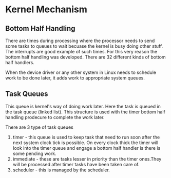 # Kernel Mechanism

## Bottom Half Handling 

There are times during processing where the processor needs to send some tasks to queues to wait
becuase the kernel is busy doing other stuff. The interrupts are good example of such times. For
this very reason the bottom half handling was developed. There are 32 different kinds of bottom half
handlers. 

When the device driver or any other system in Linux needs to schedule work to be done later, it adds
work to appropriate system queues. 

## Task Queues

This queue is kernel's way of doing work later. Here the task is queued in the task queue
(linked list). This structure is used with the timer bottom half handling prodecure to complete the
work later. 

There are 3 type of task queues 

1. timer - this queue is used to keep task that need to run soon after the next system clock tick is
   possible. On every clock thick the timer will look into the timer queue and engage a bottom half
   handler is there is some pending work. 
2. immediate - these are tasks lesser in priority than the timer ones.They will be processed after
   timer tasks have been taken care of. 
3. scheduler - this is managed by the scheduler. 


